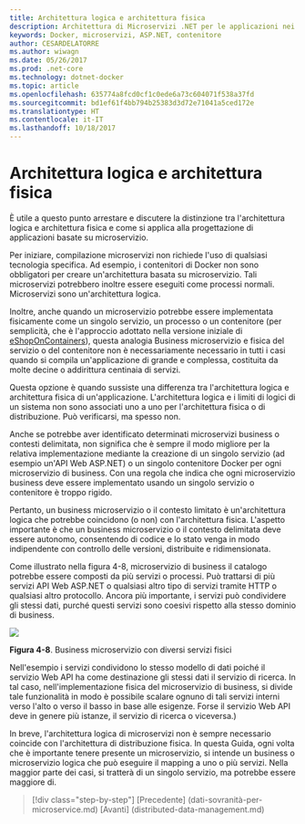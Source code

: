 ```yaml
---
title: Architettura logica e architettura fisica
description: Architettura di Microservizi .NET per le applicazioni nei contenitori .NET | Architettura logica e architettura fisica
keywords: Docker, microservizi, ASP.NET, contenitore
author: CESARDELATORRE
ms.author: wiwagn
ms.date: 05/26/2017
ms.prod: .net-core
ms.technology: dotnet-docker
ms.topic: article
ms.openlocfilehash: 635774a8fcd0cf1c0ede6a73c604071f538a37fd
ms.sourcegitcommit: bd1ef61f4bb794b25383d3d72e71041a5ced172e
ms.translationtype: HT
ms.contentlocale: it-IT
ms.lasthandoff: 10/18/2017
---
```

# <a name="logical-architecture-versus-physical-architecture"></a>Architettura logica e architettura fisica

È utile a questo punto arrestare e discutere la distinzione tra l'architettura logica e architettura fisica e come si applica alla progettazione di applicazioni basate su microservizio.

Per iniziare, compilazione microservizi non richiede l'uso di qualsiasi tecnologia specifica. Ad esempio, i contenitori di Docker non sono obbligatori per creare un'architettura basata su microservizio. Tali microservizi potrebbero inoltre essere eseguiti come processi normali. Microservizi sono un'architettura logica.

Inoltre, anche quando un microservizio potrebbe essere implementata fisicamente come un singolo servizio, un processo o un contenitore (per semplicità, che è l'approccio adottato nella versione iniziale di [eShopOnContainers](http://aka.ms/MicroservicesArchitecture)), questa analogia Business microservizio e fisica del servizio o del contenitore non è necessariamente necessario in tutti i casi quando si compila un'applicazione di grande e complessa, costituita da molte decine o addirittura centinaia di servizi.

Questa opzione è quando sussiste una differenza tra l'architettura logica e architettura fisica di un'applicazione. L'architettura logica e i limiti di logici di un sistema non sono associati uno a uno per l'architettura fisica o di distribuzione. Può verificarsi, ma spesso non.

Anche se potrebbe aver identificato determinati microservizi business o contesti delimitata, non significa che è sempre il modo migliore per la relativa implementazione mediante la creazione di un singolo servizio (ad esempio un'API Web ASP.NET) o un singolo contenitore Docker per ogni microservizio di business. Con una regola che indica che ogni microservizio business deve essere implementato usando un singolo servizio o contenitore è troppo rigido.

Pertanto, un business microservizio o il contesto limitato è un'architettura logica che potrebbe coincidono (o non) con l'architettura fisica. L'aspetto importante è che un business microservizio o il contesto delimitata deve essere autonomo, consentendo di codice e lo stato venga in modo indipendente con controllo delle versioni, distribuite e ridimensionata.

Come illustrato nella figura 4-8, microservizio di business il catalogo potrebbe essere composti da più servizi o processi. Può trattarsi di più servizi API Web ASP.NET o qualsiasi altro tipo di servizi tramite HTTP o qualsiasi altro protocollo. Ancora più importante, i servizi può condividere gli stessi dati, purché questi servizi sono coesivi rispetto alla stesso dominio di business.

![](./media/image8.png)

**Figura 4-8**. Business microservizio con diversi servizi fisici

Nell'esempio i servizi condividono lo stesso modello di dati poiché il servizio Web API ha come destinazione gli stessi dati il servizio di ricerca. In tal caso, nell'implementazione fisica del microservizio di business, si divide tale funzionalità in modo è possibile scalare ognuno di tali servizi interni verso l'alto o verso il basso in base alle esigenze. Forse il servizio Web API deve in genere più istanze, il servizio di ricerca o viceversa.)

In breve, l'architettura logica di microservizi non è sempre necessario coincide con l'architettura di distribuzione fisica. In questa Guida, ogni volta che è importante tenere presente un microservizio, si intende un business o microservizio logica che può eseguire il mapping a uno o più servizi. Nella maggior parte dei casi, si tratterà di un singolo servizio, ma potrebbe essere maggiore di.


>[!div class="step-by-step"]
[Precedente] (dati-sovranità-per-microservice.md) [Avanti] (distributed-data-management.md)

